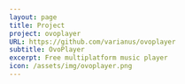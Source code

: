 ```yaml
---
layout: page
title: Project
project: ovoplayer
URL: https://github.com/varianus/ovoplayer
subtitle: OvoPlayer
excerpt: Free multiplatform music player
icon: /assets/img/ovoplayer.png
---
```

